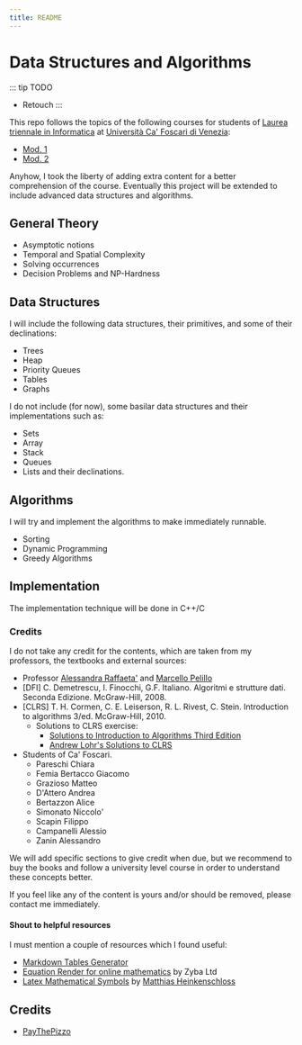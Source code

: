 ```yaml
---
title: README
---
```


# Data Structures and Algorithms

::: tip TODO
- Retouch
:::

This repo follows the topics of the following courses for students of [Laurea triennale in Informatica](https://www.unive.it/pag/3/)
at [Università Ca' Foscari di Venezia](https://www.unive.it/):

* [Mod. 1](https://www.unive.it/data/insegnamento/339889)
* [Mod. 2](https://www.unive.it/data/insegnamento/339890)

Anyhow, I took the liberty of adding extra content for a better comprehension of the course.
Eventually this project will be extended to include advanced data structures and algorithms.

## General Theory

* Asymptotic notions
* Temporal and Spatial Complexity
* Solving occurrences
* Decision Problems and NP-Hardness

## Data Structures

I will include the following data structures, their primitives, and some of their declinations:

* Trees
* Heap
* Priority Queues
* Tables
* Graphs

I do not include (for now), some basilar data structures and their implementations such as:

* Sets
* Array
* Stack
* Queues
* Lists and their declinations.

## Algorithms

I will try and implement the algorithms to make immediately runnable.

* Sorting
* Dynamic Programming
* Greedy Algorithms

## Implementation

The implementation technique will be done in C++/C

### Credits

I do not take any credit for the contents, which are taken from my professors, the textbooks and external sources:

* Professor [Alessandra Raffaeta'](https://www.unive.it/data/persone/5591966) and [Marcello Pelillo](https://www.unive.it/data/persone/5592849)
* [DFI] C. Demetrescu, I. Finocchi, G.F. Italiano. Algoritmi e strutture dati. Seconda Edizione. McGraw-Hill, 2008.
* [CLRS] T. H. Cormen, C. E. Leiserson, R. L. Rivest, C. Stein. Introduction to algorithms 3/ed. McGraw-Hill, 2010.
  * Solutions to CLRS exercise:
    * [Solutions to Introduction to Algorithms Third Edition](https://walkccc.me/CLRS/)
    * [Andrew Lohr's Solutions to CLRS](https://sites.math.rutgers.edu/~ajl213/CLRS/CLRS.html)
* Students of Ca' Foscari.
  * Pareschi Chiara
  * Femia Bertacco Giacomo
  * Grazioso Matteo
  * D'Attero Andrea
  * Bertazzon Alice
  * Simonato Niccolo'
  * Scapin Filippo
  * Campanelli Alessio
  * Zanin Alessandro

We will add specific sections to give credit when due, but we recommend to buy the books and follow a university level course
in order to understand these concepts better.

If you feel like any of the content is yours and/or should be removed, please contact me immediately.

#### Shout to helpful resources

I must mention a couple of resources which I found useful:

* [Markdown Tables Generator](https://www.tablesgenerator.com/)
* [Equation Render for online mathematics](https://latex.codecogs.com/) by Zyba Ltd
* [Latex Mathematical Symbols](https://www.cmor-faculty.rice.edu/~heinken/latex/symbols.pdf) by [Matthias Heinkenschloss](https://www.cmor-faculty.rice.edu/~heinken/)

## Credits

* [PayThePizzo](https://github.com/PayThePizzo/DataStrutucures-Algorithms)
